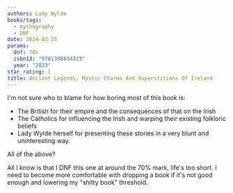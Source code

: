 ```yaml
---
authors: Lady Wylde
books/tags:
  - mythography
  - DNF
date: 2024-03-25
params:
  dnf: 70%
  isbn13: "9781398834323"
  year: "2023"
star_rating: 1
title: Ancient Legends, Mystic Charms And Superstitions Of Ireland
---
```


I'm not sure who to blame for how boring most of this book is:

- The British for their empire and the consequences of that on the Irish
- The Catholics for influencing the Irish and warping their existing folkloric beliefs
- Lady Wylde herself for presenting these stories in a very blunt and uninteresting way.

All of the above?

<!--more-->

All I know is that I DNF this one at around the 70% mark, life's too short. I need to become more comfortable with dropping a book if it's not good enough and lowering my "shitty book" threshold.
